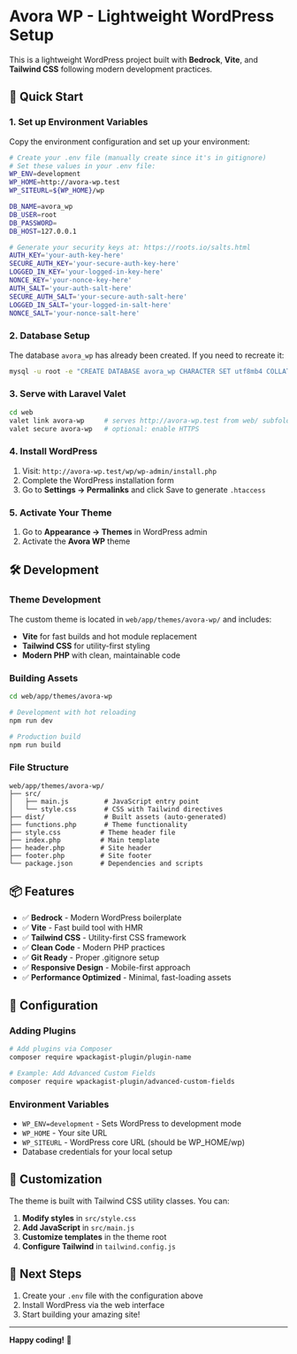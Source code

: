 # Avora WP - Lightweight WordPress Setup

This is a lightweight WordPress project built with **Bedrock**, **Vite**, and **Tailwind CSS** following modern development practices.

## 🚀 Quick Start

### 1. Set up Environment Variables

Copy the environment configuration and set up your environment:

```bash
# Create your .env file (manually create since it's in gitignore)
# Set these values in your .env file:
WP_ENV=development
WP_HOME=http://avora-wp.test
WP_SITEURL=${WP_HOME}/wp

DB_NAME=avora_wp
DB_USER=root
DB_PASSWORD=
DB_HOST=127.0.0.1

# Generate your security keys at: https://roots.io/salts.html
AUTH_KEY='your-auth-key-here'
SECURE_AUTH_KEY='your-secure-auth-key-here'
LOGGED_IN_KEY='your-logged-in-key-here'
NONCE_KEY='your-nonce-key-here'
AUTH_SALT='your-auth-salt-here'
SECURE_AUTH_SALT='your-secure-auth-salt-here'
LOGGED_IN_SALT='your-logged-in-salt-here'
NONCE_SALT='your-nonce-salt-here'
```

### 2. Database Setup

The database `avora_wp` has already been created. If you need to recreate it:

```bash
mysql -u root -e "CREATE DATABASE avora_wp CHARACTER SET utf8mb4 COLLATE utf8mb4_unicode_ci;"
```

### 3. Serve with Laravel Valet

```bash
cd web
valet link avora-wp     # serves http://avora-wp.test from web/ subfolder
valet secure avora-wp   # optional: enable HTTPS
```

### 4. Install WordPress

1. Visit: `http://avora-wp.test/wp/wp-admin/install.php`
2. Complete the WordPress installation form
3. Go to **Settings → Permalinks** and click Save to generate `.htaccess`

### 5. Activate Your Theme

1. Go to **Appearance → Themes** in WordPress admin
2. Activate the **Avora WP** theme

## 🛠 Development

### Theme Development

The custom theme is located in `web/app/themes/avora-wp/` and includes:

- **Vite** for fast builds and hot module replacement
- **Tailwind CSS** for utility-first styling
- **Modern PHP** with clean, maintainable code

### Building Assets

```bash
cd web/app/themes/avora-wp

# Development with hot reloading
npm run dev

# Production build
npm run build
```

### File Structure

```
web/app/themes/avora-wp/
├── src/
│   ├── main.js         # JavaScript entry point
│   └── style.css       # CSS with Tailwind directives
├── dist/               # Built assets (auto-generated)
├── functions.php       # Theme functionality
├── style.css          # Theme header file
├── index.php          # Main template
├── header.php         # Site header
├── footer.php         # Site footer
└── package.json       # Dependencies and scripts
```

## 📦 Features

- ✅ **Bedrock** - Modern WordPress boilerplate
- ✅ **Vite** - Fast build tool with HMR
- ✅ **Tailwind CSS** - Utility-first CSS framework
- ✅ **Clean Code** - Modern PHP practices
- ✅ **Git Ready** - Proper .gitignore setup
- ✅ **Responsive Design** - Mobile-first approach
- ✅ **Performance Optimized** - Minimal, fast-loading assets

## 🔧 Configuration

### Adding Plugins

```bash
# Add plugins via Composer
composer require wpackagist-plugin/plugin-name

# Example: Add Advanced Custom Fields
composer require wpackagist-plugin/advanced-custom-fields
```

### Environment Variables

- `WP_ENV=development` - Sets WordPress to development mode
- `WP_HOME` - Your site URL
- `WP_SITEURL` - WordPress core URL (should be WP_HOME/wp)
- Database credentials for your local setup

## 🎨 Customization

The theme is built with Tailwind CSS utility classes. You can:

1. **Modify styles** in `src/style.css`
2. **Add JavaScript** in `src/main.js`
3. **Customize templates** in the theme root
4. **Configure Tailwind** in `tailwind.config.js`

## 📝 Next Steps

1. Create your `.env` file with the configuration above
2. Install WordPress via the web interface
3. Start building your amazing site!

---

**Happy coding!** 🎉
